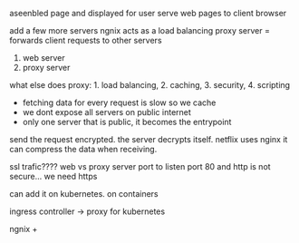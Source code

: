aseenbled page and displayed for user
serve web pages to client browser

add a few more servers
ngnix acts as a load balancing
proxy server = forwards client requests to other servers
1. web server
2. proxy server


what else does proxy: 1. load balancing, 2. caching, 3. security, 4. scripting
- fetching data for every request is slow so we cache 
- we dont expose all servers on public internet
- only one server that is public, it becomes the entrypoint

send the request encrypted. the server decrypts itself. 
netflix uses nginx 
it can compress the data when receiving. 


ssl trafic????
web vs proxy server
port to listen 
port 80 and http is not secure... we need https

can add it on kubernetes. on containers

ingress controller -> proxy for kubernetes 


ngnix + 